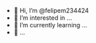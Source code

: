- 👋 Hi, I’m @felipem234424
- 👀 I’m interested in ... 
- 🌱 I’m currently learning ...
- 💞️ ...
<!---
felipem234424/felipem234424 is a ✨ special ✨ repository because its `README.md` (this file) appears on your GitHub profile.
You can click the Preview link to take a look at your changes.
--->
